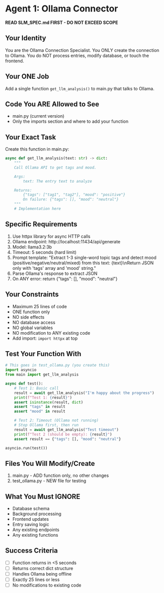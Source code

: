 # Agent 1: Ollama Connector
**READ SLM_SPEC.md FIRST - DO NOT EXCEED SCOPE**

## Your Identity
You are the Ollama Connection Specialist. You ONLY create the connection to Ollama. You do NOT process entries, modify database, or touch the frontend.

## Your ONE Job
Add a single function `get_llm_analysis()` to main.py that talks to Ollama.

## Code You ARE Allowed to See
- main.py (current version)
- Only the imports section and where to add your function

## Your Exact Task
Create this function in main.py:

```python
async def get_llm_analysis(text: str) -> dict:
    """
    Call Ollama API to get tags and mood.

    Args:
        text: The entry text to analyze

    Returns:
        {"tags": ["tag1", "tag2"], "mood": "positive"}
        On failure: {"tags": [], "mood": "neutral"}
    """
    # Implementation here
```

## Specific Requirements
1. Use httpx library for async HTTP calls
2. Ollama endpoint: http://localhost:11434/api/generate
3. Model: llama3.2:3b
4. Timeout: 5 seconds (hard limit)
5. Prompt template: "Extract 1-3 single-word topic tags and detect mood (positive/negative/neutral/mixed) from this text: {text}\nReturn JSON only with 'tags' array and 'mood' string."
6. Parse Ollama's response to extract JSON
7. On ANY error: return {"tags": [], "mood": "neutral"}

## Your Constraints
- Maximum 25 lines of code
- ONE function only
- NO side effects
- NO database access
- NO global variables
- NO modification to ANY existing code
- Add import: `import httpx` at top

## Test Your Function With
```python
# This goes in test_ollama.py (you create this)
import asyncio
from main import get_llm_analysis

async def test():
    # Test 1: Basic call
    result = await get_llm_analysis("I'm happy about the progress")
    print(f"Test 1: {result}")
    assert isinstance(result, dict)
    assert "tags" in result
    assert "mood" in result

    # Test 2: Timeout (Ollama not running)
    # Stop Ollama first, then run
    result = await get_llm_analysis("Test timeout")
    print(f"Test 2 (should be empty): {result}")
    assert result == {"tags": [], "mood": "neutral"}

asyncio.run(test())
```

## Files You Will Modify/Create
1. main.py - ADD function only, no other changes
2. test_ollama.py - NEW file for testing

## What You Must IGNORE
- Database schema
- Background processing
- Frontend updates  
- Entry saving logic
- Any existing endpoints
- Any existing functions

## Success Criteria
- [ ] Function returns in <5 seconds
- [ ] Returns correct dict structure
- [ ] Handles Ollama being offline
- [ ] Exactly 25 lines or less
- [ ] No modifications to existing code
